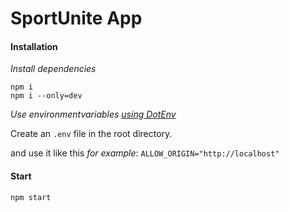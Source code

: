 # SportUnite App

#### Installation

*Install dependencies*
```Shell
npm i
npm i --only=dev
```

*Use environmentvariables [using DotEnv](https://github.com/motdotla/dotenv)*

Create an `.env` file in the root directory.

and use it like this *for example*:
`ALLOW_ORIGIN="http://localhost"`

#### Start

```Shell
npm start
```

